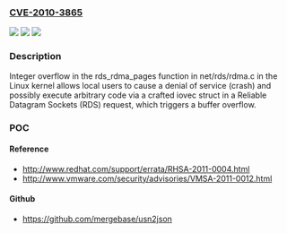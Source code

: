 ### [CVE-2010-3865](https://cve.mitre.org/cgi-bin/cvename.cgi?name=CVE-2010-3865)
![](https://img.shields.io/static/v1?label=Product&message=n%2Fa&color=blue)
![](https://img.shields.io/static/v1?label=Version&message=n%2Fa&color=blue)
![](https://img.shields.io/static/v1?label=Vulnerability&message=n%2Fa&color=brighgreen)

### Description

Integer overflow in the rds_rdma_pages function in net/rds/rdma.c in the Linux kernel allows local users to cause a denial of service (crash) and possibly execute arbitrary code via a crafted iovec struct in a Reliable Datagram Sockets (RDS) request, which triggers a buffer overflow.

### POC

#### Reference
- http://www.redhat.com/support/errata/RHSA-2011-0004.html
- http://www.vmware.com/security/advisories/VMSA-2011-0012.html

#### Github
- https://github.com/mergebase/usn2json

